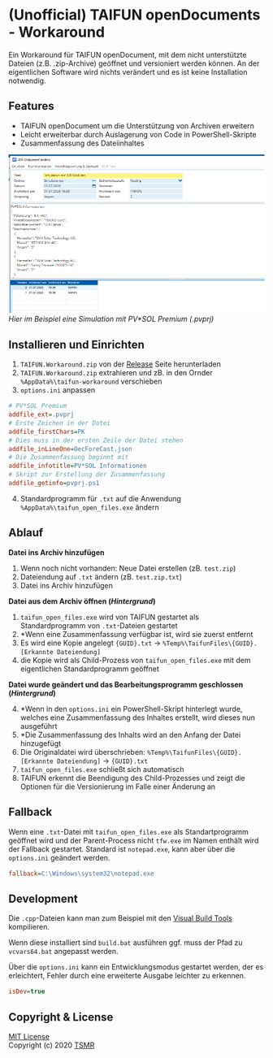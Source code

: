 
# (Unofficial) TAIFUN openDocuments - Workaround

Ein Workaround für TAIFUN openDocument, mit dem nicht unterstützte Dateien (z.B. .zip-Archive) geöffnet und versioniert werden können.
An der eigentlichen Software wird nichts verändert und es ist keine Installation notwendig.

## Features
* TAIFUN openDocument um die Unterstützung von Archiven erweitern
* Leicht erweiterbar durch Auslagerung von Code in PowerShell-Skripte
* Zusammenfassung des Dateiinhaltes  


![Screenshot](screenshot.png)
*Hier im Beispiel eine Simulation mit PV\*SOL Premium (.pvprj)*

## Installieren und Einrichten
1. `TAIFUN.Workaround.zip` von der [Release](https://github.com/otsmr/taifun-workaround/releases) Seite herunterladen
2. `TAIFUN.Workaround.zip` extrahieren und zB. in den Ornder `%AppData%\taifun-workaround` verschieben
3. `options.ini` anpassen
```ini
# PV*SOL Premium
addfile_ext=.pvprj
# Erste Zeichen in der Datei
addfile_firstChars=PK
# Dies muss in der ersten Zeile der Datei stehen
addfile_inLineOne=OecForeCast.json
# Die Zusammenfassung beginnt mit
addfile_infotitle=PV*SOL Informationen
# Skript zur Erstellung der Zusammenfassung
addfile_getinfo=pvprj.ps1
```
4. Standardprogramm für `.txt` auf die Anwendung `%AppData%\taifun_open_files.exe` ändern

## Ablauf

**Datei ins Archiv hinzufügen**
1. Wenn noch nicht vorhanden: Neue Datei erstellen (zB. `test.zip`)
2. Dateiendung auf `.txt` ändern (zB. `test.zip.txt`)
3. Datei ins Archiv hinzufügen

**Datei aus dem Archiv öffnen (*Hintergrund*)**
1. `taifun_open_files.exe` wird von TAIFUN gestartet als Standardprogramm von `.txt`-Dateien gestartet
3. *Wenn eine Zusammenfassung verfügbar ist, wird sie zuerst entfernt
2. Es wird eine Kopie angelegt `{GUID}.txt` -> `%Temp%\TaifunFiles\{GUID}.[Erkannte Dateiendung]`
3. die Kopie wird als Child-Prozess von `taifun_open_files.exe` mit dem eigentlichen Standardprogramm geöffnet

**Datei wurde geändert und das Bearbeitungsprogramm geschlossen (*Hintergrund*)**

4. *Wenn in den `options.ini` ein PowerShell-Skript hinterlegt wurde, welches eine Zusammenfassung des Inhaltes erstellt, wird dieses nun ausgeführt
5. *Die Zusammenfassung des Inhalts wird an den Anfang der Datei hinzugefügt
4. Die Originaldatei wird überschrieben: `%Temp%\TaifunFiles\{GUID}.[Erkannte Dateiendung]` -> `{GUID}.txt`
5. `taifun_open_files.exe` schließt sich automatisch 
6. TAIFUN erkennt die Beendigung des Child-Prozesses und zeigt die Optionen für die Versionierung im Falle einer Änderung an

## Fallback

Wenn eine `.txt`-Datei mit `taifun_open_files.exe` als Standartprogramm geöffnet wird und der Parent-Process nicht `tfw.exe` im Namen enthält wird der Fallback gestartet. Standard ist `notepad.exe`, kann aber über die `options.ini` geändert werden.

```ini
fallback=C:\Windows\system32\notepad.exe
```

## Development

Die `.cpp`-Dateien kann man zum Beispiel mit den [Visual Build Tools](https://visualstudio.microsoft.com/de/visual-cpp-build-tools/)  kompilieren.

Wenn diese installiert sind `build.bat` ausführen ggf. muss der Pfad zu `vcvars64.bat` angepasst werden.

Über die `options.ini` kann ein Entwicklungsmodus gestartet werden, der es erleichtert, Fehler durch eine erweiterte Ausgabe leichter zu erkennen.
```ini
isDev=true
```

## Copyright & License

[MIT License](https://github.com/otsmr/win10settings/blob/master/LICENSE)  
Copyright (c) 2020  <a href="https://tsmr.eu">TSMR</a>